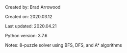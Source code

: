 Created by:		Brad Arrowood

Created on:		2020.03.12

Last updated:     2020.04.21

Python version:   3.7.6

Notes:    		8-puzzle solver using BFS, DFS, and A* algorithms
